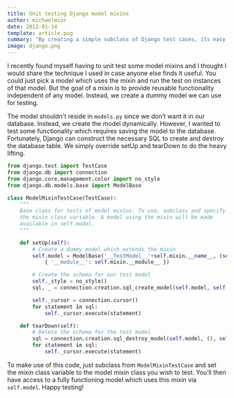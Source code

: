 ```yaml
---
title: Unit testing Django model mixins
author: michaelmior
date: 2012-01-14
template: article.pug
summary: "By creating a simple subclass of Django test cases, its easy to perform unit testing on mixin model classes."
image: django.png
---
```


I recently found myself having to unit test some model mixins and I thought I would share the technique I used in case anyone else finds it useful.
You could just pick a model which uses the mixin and run the test on instances of that model.
But the goal of a mixin is to provide reusable functionality independent of any model.
Instead, we create a dummy model we can use for testing.

The model shouldn't reside in `models.py` since we don’t want it in our database.
Instead, we create the model dynamically.
However, I wanted to test some functionality which requires saving the model to the database.
Fortunately, Django can construct the necessary SQL to create and destroy the database table.
We simply override setUp and tearDown to do the heavy lifting.

~~~ python
from django.test import TestCase
from django.db import connection
from django.core.management.color import no_style
from django.db.models.base import ModelBase

class ModelMixinTestCase(TestCase):
    """
    Base class for tests of model mixins. To use, subclass and specify
    the mixin class variable. A model using the mixin will be made
    available in self.model.
    """

    def setUp(self):
        # Create a dummy model which extends the mixin
        self.model = ModelBase('__TestModel__'+self.mixin.__name__, (self.mixin,),
            { '__module__': self.mixin.__module__ })

        # Create the schema for our test model
        self._style = no_style()
        sql, _ = connection.creation.sql_create_model(self.model, self._style)

        self._cursor = connection.cursor()
        for statement in sql:
            self._cursor.execute(statement)

    def tearDown(self):
        # Delete the schema for the test model
        sql = connection.creation.sql_destroy_model(self.model, (), self._style)
        for statement in sql:
            self._cursor.execute(statement)
~~~

To make use of this code, just subclass from `ModelMixinTestCase` and set the mixin class variable to the model mixin class you wish to test.
You’ll then have access to a fully functioning model which uses this mixin via `self.model`.
Happy testing!
